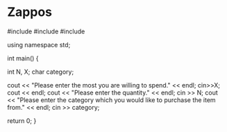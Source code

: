 Zappos
======

#include <iostream>
#include <cmath>
#include <string>

using namespace std;

int main()
{

int N, X;
char category;

cout << "Please enter the most you are willing to spend." << endl;
cin>>X;
cout << endl;
cout << "Please enter the quantity." << endl;
cin >> N;
cout << "Please enter the category which you would like to purchase the item from." << endl;
cin >> category;





return 0;
}
